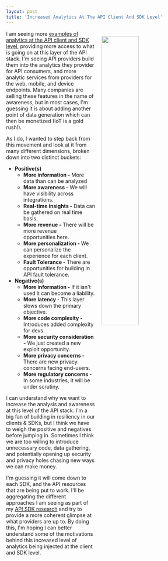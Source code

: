 ```yaml
---
layout: post
title: 'Increased Analytics At The API Client And SDK Level'
---
```

<p><a href="http://docs.aws.amazon.com/mobileanalytics/latest/ug/welcome.html"><img style="padding: 15px;" src="http://kinlane-productions.s3.amazonaws.com/api_evangelist_site/blog/aws_coding_analytics.png" alt="" width="45%" align="right" /></a></p>
<p>I am seeing more <a href="http://docs.aws.amazon.com/mobileanalytics/latest/ug/welcome.html">examples of analytics at the API client and SDK level</a>, providing more access to what is going on at this layer of the API stack. I'm seeing API providers build them into the analytics they provider for API consumers, and more analytic services from providers for the web, mobile, and device endpoints. Many companies are selling these features in the name of awareness, but in most cases, I'm guessing it is about adding another point of data generation which can then be monetized (IoT is a gold rush!).</p>
<p>As I do, I wanted to step back from this movement&nbsp;and look at it from many different dimensions, broken down into two distinct buckets:</p>
<ul>
<li><strong>Positive(s)</strong> 
<ul>
<li><strong>More information -</strong> More data than can be analyzed</li>
<li><strong>More awareness -</strong> We will have visibility across integrations.</li>
<li><strong>Real-time insights -</strong> Data can be gathered on real time basis.</li>
<li><strong>More revenue - </strong>There will be more revenue opportunities&nbsp;here.</li>
<li><strong>More personalization - </strong>We can personalize the experience for each client.</li>
<li><strong>Fault Tolerance -</strong> There are opportunities for building in API fault tolerance.</li>
</ul>
</li>
<li><strong>Negative(s)</strong> 
<ul>
<li><strong>More information -</strong> If it isn't used it can become a liability.</li>
<li><strong>More latency </strong>- This layer slows down the primary objective.</li>
<li><strong>More code complexity - </strong>Introduces added complexity for devs.</li>
<li><strong>More security consideration -</strong> We just created a new exploit opportunity.</li>
<li><strong>More privacy concerns -</strong> There are new privacy concerns facing end-users.</li>
<li><strong>More regulatory concerns -</strong> In some industries, it will be under scrutiny.</li>
</ul>
</li>
</ul>
<p>I can understand why we want to increase the analysis and awareness at this level of the API stack. I'm a big fan of building in resiliency in our clients &amp; SDKs, but I think we have to weigh the positive and negatives before jumping in. Sometimes I think we are too willing to introduce unnecessary&nbsp;code, data gathering, and potentially opening up security and privacy holes chasing new ways we can make money.</p>
<p>I'm guessing it will come down to each SDK, and the API resources that are being put to work. I'll be aggregating the different approaches I am seeing as part of my <a href="http://sdk.apievangelist.com/">API SDK research</a> and try to provide a more coherent glimpse at what providers are up to. By doing this, I'm hoping I can better understand some of the motivations behind this increased level of analytics being injected at the client and SDK level.</p>